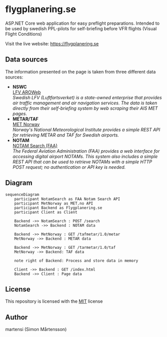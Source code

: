 # flygplanering.se
ASP.NET Core web application for easy preflight preparations. Intended to be used by swedish PPL-pilots for self-briefing before VFR flights (Visual Flight Conditions)

Visit the live website: https://flygplanering.se

## Data sources

The information presented on the page is taken from three different data sources:

* **NSWC**  
  [LFV AROWeb](https://aro.lfv.se/)  
  *Swedish LFV (Luftfartsverket) is a state-owned enterprise that provides air traffic management and air navigation services. The data is taken directly from their self-briefing system by web scraping their AIS MET pages.*  
* **METAR/TAF**  
  [MET Norway](https://api.met.no/weatherapi/tafmetar/1.0/documentation)  
  *Norway's National Meteorological Institute provides a simple REST API for retrieving METAR and TAF for Swedish airports.*  
* **NOTAM**  
  [NOTAM Search (FAA)](https://notams.aim.faa.gov/notamSearch)  
  *The Federal Aviation Administration (FAA) provides a web interface for accessing digital airport NOTAMs. This system also includes a simple REST API that can be used to retrieve NOTAMs with a simple HTTP POST request; no authentication or API key is needed.*

## Diagram

```mermaid
sequenceDiagram
    participant NotamSearch as FAA Notam Search API
    participant MetNorway as MET.no API
    participant Backend as Flygplanering.se
    participant Client as Client

    Backend ->> NotamSearch : POST /search
    NotamSearch ->> Backend : NOTAM data

    Backend ->> MetNorway : GET /tafmetar/1.0/metar
    MetNorway ->> Backend : METAR data

    Backend ->> MetNorway : GET /tarmetar/1.0/taf
    MetNorway ->> Backend: TAF data

    note right of Backend: Process and store data in memory

    Client ->> Backend : GET /index.html
    Backend ->> Client : Page data
```

## License

This repository is licensed with the [MIT](LICENSE) license

## Author

martensi (Simon Mårtensson)
